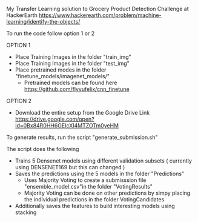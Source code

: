 My Transfer Learning solution to Grocery Product Detection Challenge at HackerEarth
https://www.hackerearth.com/problem/machine-learning/identify-the-objects/

To run the code follow option 1 or 2

OPTION 1 <br />
 * Place Training Images in the folder "train_img" <br />
 * Place Training Images in the folder "test_img" <br />
 * Place pretrained modes in the folder "finetune_models/imagenet_models/" <br /> 
 	- Pretrained models can be found here <br />
	  https://github.com/flyyufelix/cnn_finetune <br />

OPTION 2 <br />
* Download the entire setup from the Google Drive Link <br />
  https://drive.google.com/open?id=0Bx84R0HH6GEIcXI4MTZOTm0yeHM <br />


To generate results, run the script "generate_submission.sh" <br />

The script does the following <br />
 * Trains 5 Densenet models using different validation subsets ( currently using DENSENET169 but this can changed ) <br />
 * Saves the predictions using the 5 models in the folder "Predictions" <br />
    - Uses Majority Voting to create a submisssion file "ensemble_model.csv"in the folder "VotingResults" <br />
    - Majority Voting can be done on other predictions by simpy placing the individual predictions in the folder VotingCandidates <br />
 * Additionally saves the features to build interesting models using stacking  <br />

